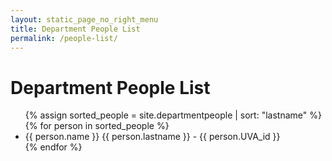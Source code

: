 ```yaml
---
layout: static_page_no_right_menu
title: Department People List
permalink: /people-list/
---
```


<h1>Department People List</h1>

<ul>
{% assign sorted_people = site.departmentpeople | sort: "lastname" %}
{% for person in sorted_people %}
  <li>{{ person.name }} {{ person.lastname }} - {{ person.UVA_id }}</li>
{% endfor %}
</ul>